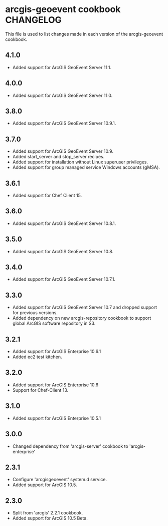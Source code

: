 arcgis-geoevent cookbook CHANGELOG
================

This file is used to list changes made in each version of the arcgis-geoevent cookbook.

4.1.0
-----
- Added support for ArcGIS GeoEvent Server 11.1.

4.0.0
-----
- Added support for ArcGIS GeoEvent Server 11.0.

3.8.0
-----
- Added support for ArcGIS GeoEvent Server 10.9.1.

3.7.0
-----
- Added support for ArcGIS GeoEvent Server 10.9.
- Added start_server and stop_server recipes.
- Added support for installation without Linux superuser privileges.
- Added support for group managed service Windows accounts (gMSA).

3.6.1
-----
- Added support for Chef Client 15.

3.6.0
-----
- Added support for ArcGIS GeoEvent Server 10.8.1.

3.5.0
-----
- Added support for ArcGIS GeoEvent Server 10.8.

3.4.0
-----
- Added support for ArcGIS GeoEvent Server 10.7.1.

3.3.0
-----
- Added support for ArcGIS GeoEvent Server 10.7 and dropped support for previous versions.
- Added dependency on new arcgis-repository cookbook to support global ArcGIS software repository in S3.

3.2.1
-----
- Added support for ArcGIS Enterprise 10.6.1
- Added ec2 test kitchen.

3.2.0
-----
- Added support for ArcGIS Enterprise 10.6
- Support for Chef-Client 13.

3.1.0
-----
- Added support for ArcGIS Enterprise 10.5.1

3.0.0
-----
- Changed dependency from 'arcgis-server' cookbook to 'arcgis-enterprise'

2.3.1
-----
- Configure 'arcgisgeoevent' system.d service.
- Added support for ArcGIS 10.5.

2.3.0
-----
- Split from 'arcgis' 2.2.1 cookbook.
- Added support for ArcGIS 10.5 Beta.
